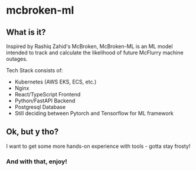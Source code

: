 # mcbroken-ml

## What is it?
Inspired by Rashiq Zahid's McBroken, McBroken-ML is an ML model intended to track and calculate the likelihood of future McFlurry machine outages.

Tech Stack consists of: <br>
 - Kubernetes (AWS EKS, ECS, etc.) <br>
 - Nginx <br>
 - React/TypeScript Frontend <br>
 - Python/FastAPI Backend <br>
 - Postgresql Database <br>
 - Still deciding between Pytorch and Tensorflow for ML framework <br>

## Ok, but y tho?
I want to get some more hands-on experience with tools - gotta stay frosty!


### And with that, enjoy!
